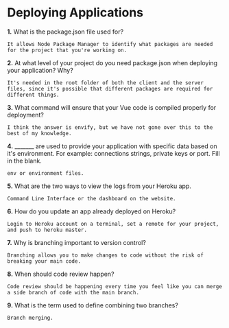 # Deploying Applications

**1.** What is the package.json file used for?
<!-- enter you answer in the space below -->
```
It allows Node Package Manager to identify what packages are needed for the project that you're working on.
``` 
**2.** At what level of your project do you need package.json when deploying your application? Why?
<!-- enter you answer in the space below -->
```
It's needed in the root folder of both the client and the server files, since it's possible that different packages are required for different things.
```
**3.** What command will ensure that your Vue code is compiled properly for deployment?
<!-- enter you answer in the space below -->
```
I think the answer is envify, but we have not gone over this to the best of my knowledge.
```
**4.** _______ are used to provide your application with specific data based on it's environment. For example: connections strings, private keys or port. Fill in the blank.
<!-- enter you answer in the space below -->
```
env or environment files.
```
**5.** What are the two ways to view the logs from your Heroku app.
<!-- enter you answer in the space below -->
```
Command Line Interface or the dashboard on the website.
```
**6.** How do you update an app already deployed on Heroku?
<!-- enter you answer in the space below -->
```
Login to Heroku account on a terminal, set a remote for your project, and push to heroku master.
```
**7.** Why is branching important to version control?
<!-- enter you answer in the space below -->
```
Branching allows you to make changes to code without the risk of breaking your main code.
```
**8.** When should code review happen?
<!-- enter you answer in the space below -->
```
Code review should be happening every time you feel like you can merge a side branch of code with the main branch.
```
**9.** What is the term used to define combining two branches?
<!-- enter you answer in the space below -->
```
Branch merging.
```